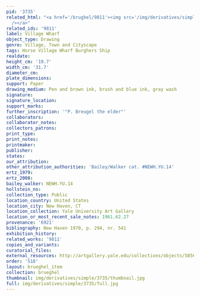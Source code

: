 ```yaml
---
pid: '3735'
related_html: "<a href='/brughel/9811'><img src='/img/derivatives/simple/9811/thumbnail.jpg'
  /></a>"
related_ids: '9811'
label: Village Wharf
object_type: Drawing
genre: Village, Town and Cityscape
tags: Horse Village Wharf Burghers Ship
realdate: 
height_cm: '19.7'
width_cm: '31.7'
diameter_cm: 
plate_dimensions: 
support: Paper
drawing_medium: Pen and brown ink, brush and blue ink, gray wash
signature: 
signature_location: 
support_marks: 
further_inscription: '"P. Breugel the elder"'
collaborators: 
collaborator_notes: 
collectors_patrons: 
print_type: 
print_notes: 
printmaker: 
publisher: 
states: 
our_attribution: 
other_attribution_authorities: 'Bailey/Walker cat. #NEWH.YU.14'
ertz_1979: 
ertz_2008: 
bailey_walker: NEWH.YU.14
hollstein_no: 
collection_type: Public
location_country: United States
location_city: New Haven, CT
location_collection: Yale University Art Gallery
location_or_most_recent_sale_notes: 1961.62.27
provenance: '6921'
bibliography: New Haven 1970, p. 294, nr. 541
exhibition_history: 
related_works: '9811'
copies_and_variants: 
curatorial_files: 
external_resources: http://artgallery.yale.edu/collections/objects/58560
order: '518'
layout: brueghel_item
collection: brueghel
thumbnail: img/derivatives/simple/3735/thumbnail.jpg
full: img/derivatives/simple/3735/full.jpg
---
```

